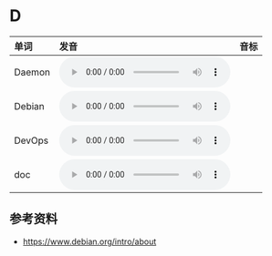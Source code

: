 
# D

| 单词  | 发音 | 音标 |
| :-- | :-- | :-- |
| Daemon | <audio :src="$withBase('/audio/Daemon.mp3')" controls="controls" controlslist="nodownload"></audio> |  |
| Debian | <audio :src="$withBase('/audio/Debian.mp3')" controls="controls" controlslist="nodownload"></audio> |  |
| DevOps | <audio :src="$withBase('/audio/DevOps.mp3')" controls="controls" controlslist="nodownload"></audio> |  |
| doc | <audio :src="$withBase('/audio/doc.mp3')" controls="controls" controlslist="nodownload"></audio> |  |

## 参考资料

- https://www.debian.org/intro/about
